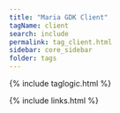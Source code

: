 ```yaml
---
title: "Maria GDK Client"
tagName: client
search: include
permalink: tag_client.html
sidebar: core_sidebar
folder: tags
---
```

{% include taglogic.html %}

{% include links.html %}